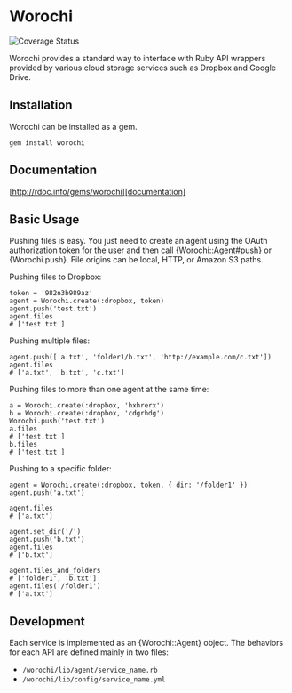 # Worochi

![Coverage Status](https://coveralls.io/repos/Pixelapse/worochi/badge.png?branch=master)

Worochi provides a standard way to interface with Ruby API wrappers provided
by various cloud storage services such as Dropbox and Google Drive.

## Installation

Worochi can be installed as a gem.

    gem install worochi

## Documentation

[http://rdoc.info/gems/worochi][documentation]

[documentation]: http://rdoc.info/gems/worochi

## Basic Usage

Pushing files is easy. You just need to create an agent using the OAuth
authorization token for the user and then call {Worochi::Agent#push} or
{Worochi.push}. File origins can be local, HTTP, or Amazon S3 paths.

Pushing files to Dropbox:

    token = '982n3b989az'
    agent = Worochi.create(:dropbox, token)
    agent.push('test.txt')
    agent.files
    # ['test.txt']

Pushing multiple files:

    agent.push(['a.txt', 'folder1/b.txt', 'http://example.com/c.txt'])
    agent.files
    # ['a.txt', 'b.txt', 'c.txt']


Pushing files to more than one agent at the same time:

    a = Worochi.create(:dropbox, 'hxhrerx')
    b = Worochi.create(:dropbox, 'cdgrhdg')
    Worochi.push('test.txt')
    a.files
    # ['test.txt']
    b.files
    # ['test.txt']

Pushing to a specific folder:

    agent = Worochi.create(:dropbox, token, { dir: '/folder1' })
    agent.push('a.txt')

    agent.files
    # ['a.txt']

    agent.set_dir('/')
    agent.push('b.txt')
    agent.files
    # ['b.txt']

    agent.files_and_folders
    # ['folder1', 'b.txt']
    agent.files('/folder1')
    # ['a.txt']


## Development

Each service is implemented as an {Worochi::Agent} object. The behaviors for
each API are defined mainly in two files:

- `/worochi/lib/agent/service_name.rb`
- `/worochi/lib/config/service_name.yml`